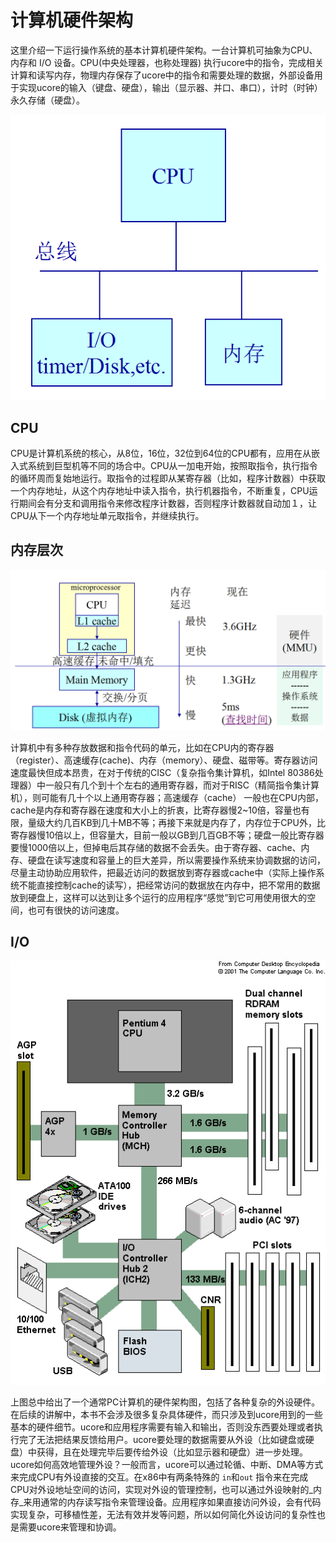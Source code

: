 # 计算机硬件架构

这里介绍一下运行操作系统的基本计算机硬件架构。一台计算机可抽象为CPU、内存和 I/O 设备。CPU\(中央处理器，也称处理器\) 执行ucore中的指令，完成相关计算和读写内存，物理内存保存了ucore中的指令和需要处理的数据，外部设备用于实现ucore的输入（键盘、硬盘），输出（显示器、并口、串口），计时（时钟）永久存储（硬盘）。

![计算机抽象图](figures/pc_arch.png)

## CPU

CPU是计算机系统的核心，从8位，16位，32位到64位的CPU都有，应用在从嵌入式系统到巨型机等不同的场合中。CPU从一加电开始，按照取指令，执行指令的循环周而复始地运行。取指令的过程即从某寄存器（比如，程序计数器）中获取一个内存地址，从这个内存地址中读入指令，执行机器指令，不断重复，CPU运行期间会有分支和调用指令来修改程序计数器，否则程序计数器就自动加１，让CPU从下一个内存地址单元取指令，并继续执行。

## 内存层次

![内存层次图](figures/mem_arch.png)

计算机中有多种存放数据和指令代码的单元，比如在CPU内的寄存器（register）、高速缓存\(cache\)、内存（memory）、硬盘、磁带等。寄存器访问速度最快但成本昂贵，在对于传统的CISC（复杂指令集计算机，如Intel 80386处理器）中一般只有几个到十个左右的通用寄存器，而对于RISC（精简指令集计算机），则可能有几十个以上通用寄存器；高速缓存（cache）  一般也在CPU内部，cache是内存和寄存器在速度和大小上的折衷，比寄存器慢2~10倍，容量也有限，量级大约几百KB到几十MB不等；再接下来就是内存了，内存位于CPU外，比寄存器慢10倍以上，但容量大，目前一般以GB到几百GB不等；硬盘一般比寄存器要慢1000倍以上，但掉电后其存储的数据不会丢失。由于寄存器、cache、内存、硬盘在读写速度和容量上的巨大差异，所以需要操作系统来协调数据的访问，尽量主动协助应用软件，把最近访问的数据放到寄存器或cache中（实际上操作系统不能直接控制cache的读写），把经常访问的数据放在内存中，把不常用的数据放到硬盘上，这样可以达到让多个运行的应用程序“感觉”到它可用使用很大的空间，也可有很快的访问速度。

## I/O

![IO设备图](figures/io_arch.png)

上图总中给出了一个通常PC计算机的硬件架构图，包括了各种复杂的外设硬件。在后续的讲解中，本书不会涉及很多复杂具体硬件，而只涉及到ucore用到的一些基本的硬件细节。ucore和应用程序需要有输入和输出，否则没东西要处理或者执行完了无法把结果反馈给用户。ucore要处理的数据需要从外设（比如键盘或硬盘）中获得，且在处理完毕后要传给外设（比如显示器和硬盘）进一步处理。ucore如何高效地管理外设？一般而言，ucore可以通过轮循、中断、DMA等方式来完成CPU有外设直接的交互。在x86中有两条特殊的 `in`和`out` 指令来在完成CPU对外设地址空间的访问，实现对外设的管理控制，也可以通过外设映射的_内存_来用通常的内存读写指令来管理设备。应用程序如果直接访问外设，会有代码实现复杂，可移植性差，无法有效并发等问题，所以如何简化外设访问的复杂性也是需要ucore来管理和协调。

